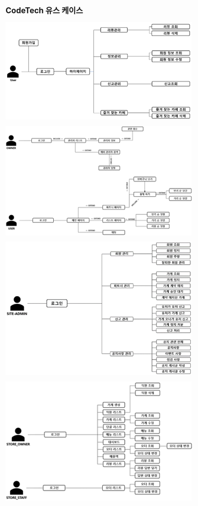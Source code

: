 ## CodeTech 유스 케이스


![user](../readmeImg/usecase/user.png)
<br/>

![etc](../readmeImg/usecase/siteOwner.png)
<br/>

![admin](../readmeImg/usecase/admin.png)
<br/>

![store](../readmeImg/usecase/store.png)
